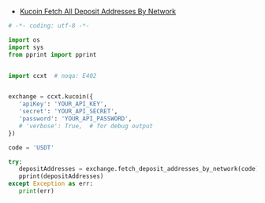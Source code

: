 - [Kucoin Fetch All Deposit Addresses By Network](./examples/py/)


 ```python
 # -*- coding: utf-8 -*-

import os
import sys
from pprint import pprint


import ccxt  # noqa: E402


exchange = ccxt.kucoin({
    'apiKey': 'YOUR_API_KEY',
    'secret': 'YOUR_API_SECRET',
    'password': 'YOUR_API_PASSWORD',
    # 'verbose': True,  # for debug output
})

code = 'USDT'

try:
    depositAddresses = exchange.fetch_deposit_addresses_by_network(code)
    pprint(depositAddresses)
except Exception as err:
    print(err)
 
```